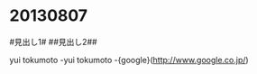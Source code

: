 20130807
========

#見出し1#
##見出し2##

yui tokumoto
 -yui tokumoto
  -{google}(http://www.google.co.jp/)
  
